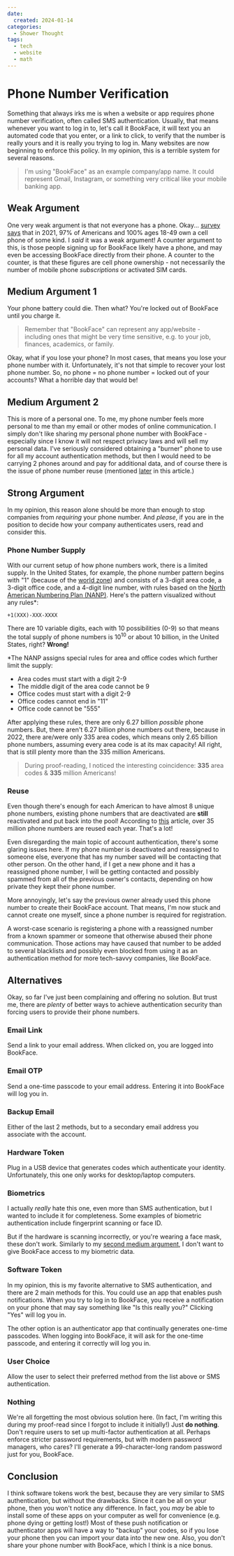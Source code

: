 ```yaml
---
date:
  created: 2024-01-14
categories:
  - Shower Thought
tags:
  - tech
  - website
  - math
---
```

# Phone Number Verification

Something that always irks me is when a website or app requires phone number verification, often called SMS authentication. Usually, that means whenever you want to log in to, let's call it BookFace, it will text you an automated code that you enter, or a link to click, to verify that the number is really yours and it is really you trying to log in. Many websites are now beginning to enforce this policy. In my opinion, this is a terrible system for several reasons.

<!-- more -->

> I'm using "BookFace" as an example company/app name. It could represent Gmail, Instagram, or something very critical like your mobile banking app.

## Weak Argument

One very weak argument is that not everyone has a phone. Okay... [survey says](https://www.pewresearch.org/internet/fact-sheet/mobile/) that in 2021, 97% of Americans and 100% ages 18-49 own a cell phone of some kind. I *said* it was a weak argument! A counter argument to this, is those people signing up for BookFace likely have a phone, and may even be accessing BookFace directly from their phone. A counter to the counter, is that these figures are cell phone ownership - not necessarily the number of mobile phone *subscriptions* or activated SIM cards.

## Medium Argument 1

Your phone battery could die. Then what? You're locked out of BookFace until you charge it.

> Remember that "BookFace" can represent any app/website - including ones that might be very time sensitive, e.g. to your job, finances, academics, or family.

Okay, what if you lose your phone? In most cases, that means you lose your phone number with it. Unfortunately, it's not that simple to recover your lost phone number. So, no phone = no phone number = locked out of your accounts? What a horrible day that would be!

## Medium Argument 2

This is more of a personal one. To me, my phone number feels more personal to me than my email or other modes of online communication. I simply don't like sharing my personal phone number with BookFace - especially since I know it will not respect privacy laws and will sell my personal data. I've seriously considered obtaining a "burner" phone to use for all my account authentication methods, but then I would need to be carrying 2 phones around and pay for additional data, and of course there is the issue of phone number reuse (mentioned [later](#reuse) in this article.)

## Strong Argument

In my opinion, this reason alone should be more than enough to stop companies from *requiring* your phone number. And *please*, if you are in the position to decide how your company authenticates users, read and consider this.

### Phone Number Supply

With our current setup of how phone numbers work, there is a limited supply. In the United States, for example, the phone number pattern begins with "1" (because of the [world zone](https://en.wikipedia.org/wiki/List_of_country_calling_codes)) and consists of a 3-digit area code, a 3-digit office code, and a 4-digit line number, with rules based on the [North American Numbering Plan (NANP)](https://en.wikipedia.org/wiki/North_American_Numbering_Plan). Here's the pattern visualized without any rules\*:

```
+1(XXX)-XXX-XXXX
```

There are 10 variable digits, each with 10 possibilities (0-9) so that means the total supply of phone numbers is $10^{10}$ or about 10 billion, in the United States, right? <!-- Surely that is enough phone numbers to go around. --> **Wrong!**

\*The NANP assigns special rules for area and office codes which further limit the supply:

- Area codes must start with a digit 2-9
- The middle digit of the area code cannot be 9
- Office codes must start with a digit 2-9
- Office codes cannot end in "11"
- Office code cannot be "555"

After applying these rules, there are only 6.27 billion *possible* phone numbers. But, there aren't 6.27 billion phone numbers out there, because in 2022, there are/were only 335 area codes, which means only 2.65 billion phone numbers, assuming every area code is at its max capacity! All right, that is still plenty more than the 335 million Americans.

> During proof-reading, I noticed the interesting coincidence: **335** area codes & **335** million Americans!

### Reuse

Even though there's enough for each American to have almost 8 unique phone numbers, existing phone numbers that are deactivated are **still** reactivated and put back into the pool! According to [this](https://www.telesign.com/blog/number-deactivation-and-the-recycled-phone-number-dilemma) article, over 35 million phone numbers are reused each year. That's a lot!

Even disregarding the main topic of account authentication, there's some glaring issues here. If my phone number is deactivated and reassigned to someone else, everyone that has my number saved will be contacting that other person. On the other hand, if I get a new phone and it has a reassigned phone number, I will be getting contacted and possibly spammed from all of the previous owner's contacts, depending on how private they kept their phone number.

More annoyingly, let's say the previous owner already used this phone number to create their BookFace account. That means, I'm now stuck and cannot create one myself, since a phone number is required for registration.

A worst-case scenario is registering a phone with a reassigned number from a known spammer or someone that otherwise abused their phone communication. Those actions may have caused that number to be added to several blacklists and possibly even blocked from using it as an authentication method for more tech-savvy companies, like BookFace.

## Alternatives

Okay, so far I've just been complaining and offering no solution. But trust me, there are *plenty* of better ways to achieve authentication security than forcing users to provide their phone numbers.

### Email Link

Send a link to your email address. When clicked on, you are logged into BookFace.

### Email OTP

Send a one-time passcode to your email address. Entering it into BookFace will log you in.

### Backup Email

Either of the last 2 methods, but to a secondary email address you associate with the account.

### Hardware Token

Plug in a USB device that generates codes which authenticate your identity. Unfortunately, this one only works for desktop/laptop computers.

### Biometrics

I actually *really* hate this one, even more than SMS authentication, but I wanted to include it for completeness. Some examples of biometric authentication include fingerprint scanning or face ID.

But if the hardware is scanning incorrectly, or you're wearing a face mask, these don't work. Similarly to my [second medium argument](#medium-argument-2), I don't want to give BookFace access to my biometric data.

### Software Token

In my opinion, this is my favorite alternative to SMS authentication, and there are 2 main methods for this. You could use an app that enables push notifications. When you try to log in to BookFace, you receive a notification on your phone that may say something like "Is this really you?" Clicking "Yes" will log you in.

The other option is an authenticator app that continually generates one-time passcodes. When logging into BookFace, it will ask for the one-time passcode, and entering it correctly will log you in.

### User Choice

Allow the user to select their preferred method from the list above or SMS authentication.

### Nothing

We're all forgetting the most obvious solution here. (In fact, I'm writing this during my proof-read since I forgot to include it initially!) Just **do nothing**. Don't require users to set up multi-factor authentication at all. Perhaps enforce stricter password requirements, but with modern password managers, who cares? I'll generate a 99-character-long random password just for you, BookFace.

## Conclusion

I think software tokens work the best, because they are very similar to SMS authentication, but without the drawbacks. Since it can be all on your phone, then you won't notice any difference. In fact, you *may* be able to install some of these apps on your computer as well for convenience (e.g. phone dying or getting lost!) Most of these push notification or authenticator apps will have a way to "backup" your codes, so if you lose your phone then you can import your data into the new one. Also, you don't share your phone number with BookFace, which I think is a nice bonus.